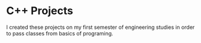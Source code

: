 # C++ Projects

I created these projects on my first semester of engineering studies in order to pass classes from basics of programing.